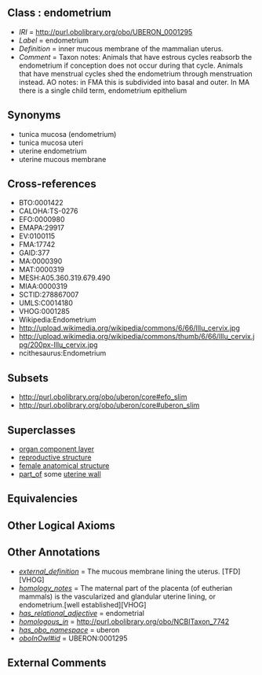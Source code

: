 
## Class : endometrium

 * *IRI* = http://purl.obolibrary.org/obo/UBERON_0001295
 * *Label* = endometrium
 * *Definition* = inner mucous membrane of the mammalian uterus.
 * *Comment* = Taxon notes: Animals that have estrous cycles reabsorb the endometrium if conception does not occur during that cycle. Animals that have menstrual cycles shed the endometrium through menstruation instead. AO notes: in FMA this is subdivided into basal and outer. In MA there is a single child term, endometrium epithelium

## Synonyms

 * tunica mucosa (endometrium)
 * tunica mucosa uteri
 * uterine endometrium
 * uterine mucous membrane

## Cross-references

 * BTO:0001422
 * CALOHA:TS-0276
 * EFO:0000980
 * EMAPA:29917
 * EV:0100115
 * FMA:17742
 * GAID:377
 * MA:0000390
 * MAT:0000319
 * MESH:A05.360.319.679.490
 * MIAA:0000319
 * SCTID:278867007
 * UMLS:C0014180
 * VHOG:0001285
 * Wikipedia:Endometrium
 * http://upload.wikimedia.org/wikipedia/commons/6/66/Illu_cervix.jpg
 * http://upload.wikimedia.org/wikipedia/commons/thumb/6/66/Illu_cervix.jpg/200px-Illu_cervix.jpg
 * ncithesaurus:Endometrium

## Subsets

 * http://purl.obolibrary.org/obo/uberon/core#efo_slim
 * http://purl.obolibrary.org/obo/uberon/core#uberon_slim

## Superclasses

 * [organ component layer](../../UBERON/23/UBERON_0004923.md)
 * [reproductive structure](../../UBERON/56/UBERON_0005156.md)
 * [female anatomical structure](../../UBERON/04/UBERON_0014404.md)
 * [part_of](../../BFO/50/BFO_0000050.md) some [uterine wall](../../UBERON/59/UBERON_0000459.md)

## Equivalencies


## Other Logical Axioms


## Other Annotations

 * *[external_definition](../../UBPROP/01/UBPROP_0000001.md)* = The mucous membrane lining the uterus. [TFD][VHOG]
 * *[homology_notes](../../UBPROP/03/UBPROP_0000003.md)* = The maternal part of the placenta (of eutherian mammals) is the vascularized and glandular uterine lining, or endometrium.[well established][VHOG]
 * *[has_relational_adjective](../../UBPROP/07/UBPROP_0000007.md)* = endometrial
 * *[homologous_in](../../core#homologous/in/core#homologous_in.md)* = http://purl.obolibrary.org/obo/NCBITaxon_7742
 * *[has_obo_namespace](../../ce/oboInOwl#hasOBONamespace.md)* = uberon
 * *[oboInOwl#id](../../id/oboInOwl#id.md)* = UBERON:0001295

## External Comments

